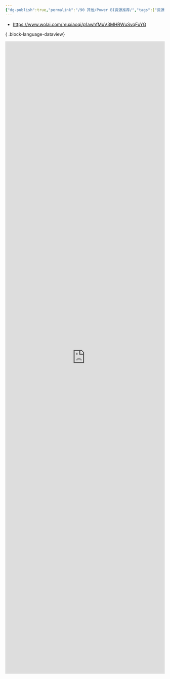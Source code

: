 ```yaml
---
{"dg-publish":true,"permalink":"/90 其他/Power BI资源推荐/","tags":["资源导航"]}
---
```


- https://www.wolai.com/muxiaoqi/p1awhfMuV3MHRWuSvqFuYG

{ .block-language-dataview}

<iframe width="100%" height="2000" src="https://www.wolai.com/muxiaoqi/p1awhfMuV3MHRWuSvqFuYG" frameborder="0" allow="accelerometer; autoplay; clipboard-write; encrypted-media; gyroscope; picture-in-picture; web-share" allowfullscreen></iframe>